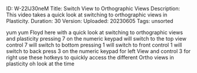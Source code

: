 ID: W-22lJ30neM
Title: Switch View to Orthographic Views
Description: This video takes a quick look at switching to orthographic views in Plasticity.
Duration: 30
Version: 
Uploaded: 20230605
Tags: unsorted

yum yum
Floyd here with a quick look at
switching to orthographic views and
plasticity pressing 7 on the numeric
keypad will switch to the top view
control 7 will switch to bottom pressing
1 will switch to front control 1 will
switch to back press 3 on the numeric
keypad for left View and control 3 for
right use these hotkeys to quickly
access the different Ortho views in
plasticity oh look at the time
